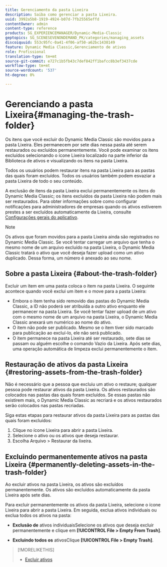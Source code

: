 ```yaml
---
title: Gerenciamento da pasta Lixeira
description: Saiba como gerenciar a pasta Lixeira.
uuid: 3992a5b8-1919-4924-b07d-7fb25565effd
contentOwner: admin
content-type: reference
products: SG_EXPERIENCEMANAGER/Dynamic-Media-Classic
geptopics: SG_SCENESEVENONDEMAND_PK/categories/managing_assets
discoiquuid: 553c95fc-0a41-4f06-af50-a62bc1438149
feature: Dynamic Media Classic,Gerenciamento de ativos
role: Profissional
translation-type: tm+mt
source-git-commit: e727c1b5fb43c7def842ff1bafcc8b3ef3437cde
workflow-type: tm+mt
source-wordcount: '537'
ht-degree: 0%

---
```



# Gerenciando a pasta Lixeira{#managing-the-trash-folder}

Os itens que você excluir do Dynamic Media Classic são movidos para a pasta Lixeira. Eles permanecem por sete dias nessa pasta até serem restaurados ou excluídos permanentemente. Você pode examinar os itens excluídos selecionando o ícone Lixeira localizado na parte inferior da Biblioteca de ativos e visualizando os itens na pasta Lixeira.

Todos os usuários podem restaurar itens na pasta Lixeira para as pastas das quais foram excluídos. Todos os usuários também podem esvaziar a pasta Lixeira de todo o seu conteúdo.

A exclusão de itens da pasta Lixeira exclui permanentemente os itens do Dynamic Media Classic; os itens excluídos da pasta Lixeira não podem mais ser restaurados. Para obter informações sobre como configurar notificações para administradores de empresas quando os ativos estiverem prestes a ser excluídos automaticamente da Lixeira, consulte [Configurações gerais do aplicativo](application-setup.md#general_settings).

>[!NOTE]
>
>Os ativos que foram movidos para a pasta Lixeira ainda são registrados no Dynamic Media Classic. Se você tentar carregar um arquivo que tenha o mesmo nome de um arquivo excluído na pasta Lixeira, o Dynamic Media Classic tratará o ativo que você deseja fazer upload como um ativo duplicado. Dessa forma, um número é anexado ao seu nome.

## Sobre a pasta Lixeira {#about-the-trash-folder}

Excluir um item em uma pasta coloca o item na pasta Lixeira. O seguinte acontece quando você exclui um item e o move para a pasta Lixeira:

* Embora o item tenha sido removido das pastas do Dynamic Media Classic, a ID não poderá ser atribuída a outro ativo enquanto ele permanecer na pasta Lixeira. Se você tentar fazer upload de um ativo com o mesmo nome de um arquivo na pasta Lixeira, o Dynamic Media Classic anexará um numérico ao nome do ativo.
* O item não pode ser publicado. Mesmo se o item tiver sido marcado para publicação ao excluí-lo, ele não será publicado.
* O item permanece na pasta Lixeira até ser restaurado, sete dias se passam ou alguém escolhe o comando Vazio da Lixeira. Após sete dias, uma operação automática de limpeza exclui permanentemente o item.

## Restauração de ativos da pasta Lixeira {#restoring-assets-from-the-trash-folder}

Não é necessário que a pessoa que excluiu um ativo o restaure; qualquer pessoa pode restaurar ativos da pasta Lixeira. Os ativos restaurados são colocados nas pastas das quais foram excluídos. Se essas pastas não existirem mais, o Dynamic Media Classic as recriará e os ativos restaurados serão colocados nas pastas recriadas.

Siga estas etapas para restaurar ativos da pasta Lixeira para as pastas das quais foram excluídos:

1. Clique no ícone Lixeira para abrir a pasta Lixeira.
1. Selecione o ativo ou os ativos que deseja restaurar.
1. Escolha Arquivo > Restaurar da lixeira.

## Excluindo permanentemente ativos na pasta Lixeira {#permanently-deleting-assets-in-the-trash-folder}

Ao excluir ativos na pasta Lixeira, os ativos são excluídos permanentemente. Os ativos são excluídos automaticamente da pasta Lixeira após sete dias.

Para excluir permanentemente os ativos da pasta Lixeira, selecione o ícone Lixeira para abrir a pasta Lixeira. Em seguida, exclua ativos individuais ou exclua todos os ativos na pasta:

* **Exclusão de** ativos individuaisSelecione os ativos que deseja excluir permanentemente e clique em  **[!UICONTROL File > Empty From Trash]**.

* **Excluindo todos os** ativosClique  **[!UICONTROL File > Empty Trash]**.

>[!MORELIKETHIS]
>
>* [Excluir ativos](moving-renaming-deleting-assets.md#delete_assets)

